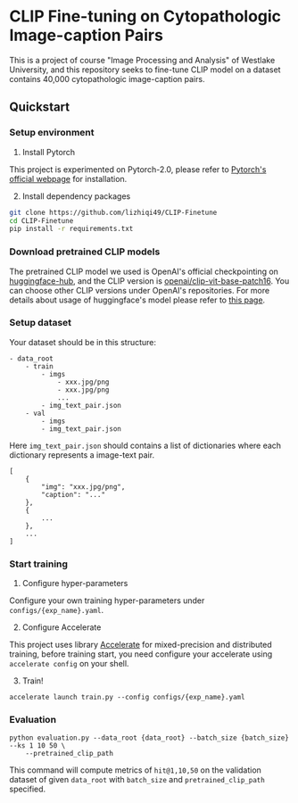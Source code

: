 # CLIP Fine-tuning on Cytopathologic Image-caption Pairs

This is a project of course "Image Processing and Analysis" of Westlake University, and this repository seeks to fine-tune CLIP model on a dataset contains 40,000 cytopathologic image-caption pairs.


## Quickstart

### Setup environment

1. Install Pytorch

This project is experimented on Pytorch-2.0, please refer to [Pytorch's official webpage](https://pytorch.org/) for installation.

2. Install dependency packages

```bash
git clone https://github.com/lizhiqi49/CLIP-Finetune
cd CLIP-Finetune
pip install -r requirements.txt
```

### Download pretrained CLIP models

The pretrained CLIP model we used is OpenAI's official checkpointing on [huggingface-hub](https://huggingface.co/), and the CLIP version is [openai/clip-vit-base-patch16](https://huggingface.co/openai/clip-vit-base-patch16). You can choose other CLIP versions under OpenAI's repositories. For more details about usage of huggingface's model please refer to [this page](https://huggingface.co/docs/transformers/model_doc/clip).


### Setup dataset

Your dataset should be in this structure:

```
- data_root
    - train
        - imgs
            - xxx.jpg/png
            - xxx.jpg/png
            ...
        - img_text_pair.json
    - val
        - imgs
        - img_text_pair.json
```

Here `img_text_pair.json` should contains a list of dictionaries where each dictionary represents a image-text pair.

```
[
    {
        "img": "xxx.jpg/png",
        "caption": "..."
    },
    {
        ...
    },
    ...
]
```

### Start training

1. Configure hyper-parameters

Configure your own training hyper-parameters under `configs/{exp_name}.yaml`.

2. Configure Accelerate

This project uses library [Accelerate](https://github.com/huggingface/accelerate) for mixed-precision and distributed training, before training start, you need configure your accelerate using `accelerate config` on your shell. 

3. Train!

```
accelerate launch train.py --config configs/{exp_name}.yaml
```

### Evaluation

```
python evaluation.py --data_root {data_root} --batch_size {batch_size} --ks 1 10 50 \
    --pretrained_clip_path
```

 This command will compute metrics of `hit@1,10,50` on the validation dataset of given `data_root` with `batch_size` and `pretrained_clip_path` specified.



